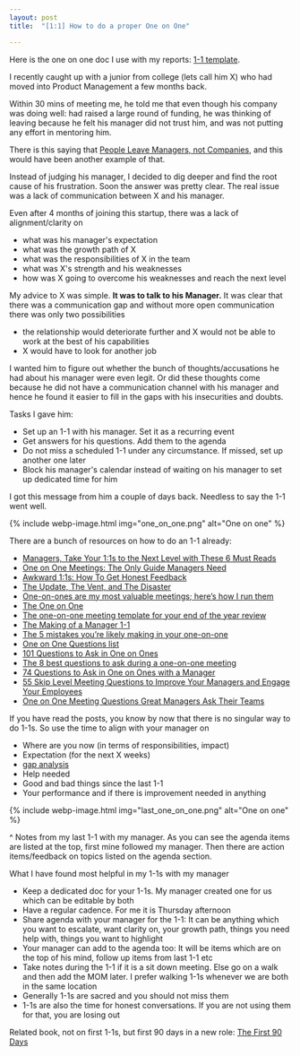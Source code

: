 ```yaml
---
layout: post
title:  "[1:1] How to do a proper One on One"

---
```


Here is the one on one doc I use with my reports: [1-1 template](https://docs.google.com/document/d/16BbGpnFJN1pSjJgYBQXtXl7Tv_gmR227hZ4pA8HqOpU/edit?usp=sharing).

I recently caught up with a junior from college (lets call him X) who had moved into Product Management a few months back.

Within 30 mins of meeting me, he told me that even though his company was doing well: had raised a large round of funding, he was thinking of leaving because he felt his manager did not trust him, and was not putting any effort in mentoring him.

There is this saying that [People Leave Managers, not Companies](https://getlighthouse.com/blog/people-leave-managers-not-companies/), and this would have been another example of that.

Instead of judging his manager, I decided to dig deeper and find the root cause of his frustration. Soon the answer was pretty clear. The real issue was a lack of communication between X and his manager.

Even after 4 months of joining this startup, there was a lack of alignment/clarity on
- what was his manager's expectation
- what was the growth path of X
- what was the responsibilities of X in the team
- what was X's strength and his weaknesses
- how was X going to overcome his weaknesses and reach the next level

My advice to X was simple. **It was to talk to his Manager.** It was clear that there was a communication gap and without more open communication there was only two possibilities
- the relationship would deteriorate further and X would not be able to work at the best of his capabilities
- X would have to look for another job

I wanted him to figure out whether the bunch of thoughts/accusations he had about his manager were even legit. Or did these thoughts come because he did not have a communication channel with his manager and hence he found it easier to fill in the gaps with his insecurities and doubts.

Tasks I gave him:
- Set up an 1-1 with his manager. Set it as a recurring event
- Get answers for his questions. Add them to the agenda
- Do not miss a scheduled 1-1 under any circumstance. If missed, set up another one later
- Block his manager's calendar instead of waiting on his manager to set up dedicated time for him

I got this message from him a couple of days back. Needless to say the 1-1 went well.

{% include webp-image.html img="one_on_one.png" alt="One on one" %}

There are a bunch of resources on how to do an 1-1 already:
- [Managers, Take Your 1:1s to the Next Level with These 6 Must Reads](https://firstround.com/review/managers-take-your-1-1s-to-the-next-level-with-these-6-must-reads/)
- [One on One Meetings: The Only Guide Managers Need](https://getlighthouse.com/blog/one-on-one-meetings-template-great-leaders/)
- [Awkward 1:1s: How To Get Honest Feedback](https://medium.com/@mrabkin/awkward-1-1s-the-art-of-getting-honest-feedback-2843078b2880)
- [The Update, The Vent, and The Disaster](https://randsinrepose.com/archives/the-update-the-vent-and-the-disaster/)
- [One-on-ones are my most valuable meetings; here’s how I run them](https://medium.com/swlh/one-on-ones-are-my-most-valuable-meetings-heres-how-i-run-them-d9ae7c64dade)
- [The One on One](https://svpg.com/coaching-tools-the-one-on-one/)
- [The one-on-one meeting template for your end of the year review](https://medium.com/know-your-team-blog/the-one-on-one-meeting-template-for-your-end-of-the-year-review-735c5fb557d)
- [The Making of a Manager 1-1](https://manassaloi.com/booksummaries/2016/05/06/making-manager-julie.html)
- [The 5 mistakes you’re likely making in your one-on-one](https://m.signalvnoise.com/the-5-mistakes-youre-likely-making-in-your-one-on-one-meetings-with-direct-reports/)
- [One on One Questions list](https://github.com/VGraupera/1on1-questions)
- [101 Questions to Ask in One on Ones](https://jasonevanish.com/2014/05/29/101-questions-to-ask-in-1-on-1s/)
- [The 8 best questions to ask during a one-on-one meeting](https://knowyourteam.com/blog/2018/01/11/the-8-best-questions-to-ask-during-a-one-on-one-meeting/)
- [74 Questions to Ask in One on Ones with a Manager](https://getlighthouse.com/blog/questions-ask-one-on-ones-manager/)
- [55 Skip Level Meeting Questions to Improve Your Managers and Engage Your Employees](https://getlighthouse.com/blog/skip-level-meeting-questions-managers-leadership/)
- [One on One Meeting Questions Great Managers Ask Their Teams](https://getlighthouse.com/blog/one-on-one-meeting-questions-great-managers-ask/)

If you have read the posts, you know by now that there is no singular way to do 1-1s. So use the time to align with your manager on
- Where are you now (in terms of responsibilities, impact)
- Expectation (for the next X weeks)
- [gap analysis](https://medium.com/@ianmcall/mind-the-gap-analysis-and-get-promoted-e4bb4462ef40)
- Help needed
- Good and bad things since the last 1-1
- Your performance and if there is improvement needed in anything

{% include webp-image.html img="last_one_on_one.png" alt="One on one" %}

^ Notes from my last 1-1 with my manager. As you can see the agenda items are listed at the top, first mine followed my manager. Then there are action items/feedback on topics listed on the agenda section.

What I have found most helpful in my 1-1s with my manager
- Keep a dedicated doc for your 1-1s. My manager created one for us which can be editable by both
- Have a regular cadence. For me it is Thursday afternoon
- Share agenda with your manager for the 1-1: It can be anything which you want to escalate, want clarity on, your growth path, things you need help with, things you want to highlight
- Your manager can add to the agenda too: It will be items which are on the top of his mind, follow up items from last 1-1 etc
- Take notes during the 1-1 if it is a sit down meeting. Else go on a walk and then add the MOM later. I prefer walking 1-1s whenever we are both in the same location
- Generally 1-1s are sacred and you should not miss them
- 1-1s are also the time for honest conversations. If you are not using them for that, you are losing out

Related book, not on first 1-1s, but first 90 days in a new role: [The First 90 Days](https://www.goodreads.com/book/show/15824358-the-first-90-days)
